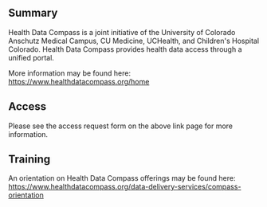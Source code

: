 
## Summary

Health Data Compass is a joint initiative of the University of Colorado Anschutz Medical Campus, CU Medicine, UCHealth, and Children's Hospital Colorado. Health Data Compass provides health data access through a unified portal.

More information may be found here: <https://www.healthdatacompass.org/home>

## Access

Please see the access request form on the above link page for more information.

## Training

An orientation on Health Data Compass offerings may be found here: <https://www.healthdatacompass.org/data-delivery-services/compass-orientation>
